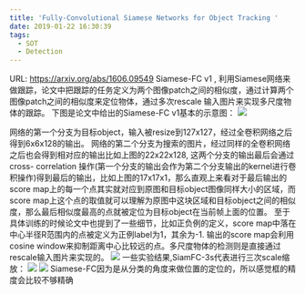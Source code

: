 ```yaml
---
title: 'Fully-Convolutional Siamese Networks for Object Tracking '
date: 2019-01-22 16:30:39
tags:
  - SOT
  - Detection
---
```

URL: https://arxiv.org/abs/1606.09549
Siamese-FC v1 , 利用Siamese网络来做跟踪，论文中把跟踪的任务定义为两个图像patch之间的相似度，通过计算两个图像patch之间的相似度来定位物体，通过多次rescale 输入图片来实现多尺度物体的跟踪。
下图是论文中给出的Siamese-FC v1基本的示意图：
![](Fully-Convolutional-Siamese-Networks-for-Object-Tracking-d0c371c53a45ca34e71ad8a64fdc055b53e0f958.png)

网络的第一个分支为目标object，输入被resize到127x127，经过全卷积网络之后得到6x6x128的输出。
网络的第二个分支为搜索的图片，经过同样的全卷积网络之后也会得到相对应的输出比如上图的22x22x128, 这两个分支的输出最后会通过 cross- correlation 操作(第一个分支的输出会作为第二个分支输出的kernel进行卷积操作)得到最后的输出，比如上图的17x17x1，那么直观上来看对于最后输出的score map上的每一个点其实就对应到原图和目标object图像同样大小的区域，而score map上这个点的取值就可以理解为原图中这块区域和目标object之间的相似度，那么最后相似度最高的点就被定位为目标object在当前帧上面的位置。
至于具体训练的时候论文中也提到了一些细节，比如正负例的定义，score map中落在中心半径R范围内的点被定义为正例label为1，其余为-1. 输出的score map会利用cosine window来抑制距离中心比较远的点。多尺度物体的检测则是直接通过rescale输入图片来实现的。
![](Fully-Convolutional-Siamese-Networks-for-Object-Tracking-9ec817caf543acb7d9a52ed7008a1a31d9679a8d.jpeg)
一些实验结果,SiamFC-3s代表进行三次scale缩放：
![](Fully-Convolutional-Siamese-Networks-for-Object-Tracking-b23460370758b3eca2601241e9fcda1eec173e47.png)
![](Fully-Convolutional-Siamese-Networks-for-Object-Tracking-f83536950b93ff0983f49a137ba3b018ba9c7fd1.png)
Siamese-FC因为是从分类的角度来做位置的定位的，所以感觉框的精度会比较不够精确
